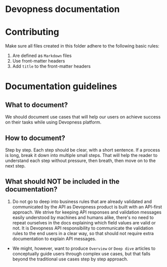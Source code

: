 # Devopness documentation

# Contributing
Make sure all files created in this folder adhere to the following basic rules:
1. Are defined as `Markdown` files
2. Use front-matter headers
3. Add `title` to the front-matter headers

# Documentation guidelines
## What to document?
We should document use cases that will help our users on achieve success on their tasks while using Devopness platform.

## How to document?
Step by step. Each step should be clear, with a short sentence.
If a process is long, break it down into multiple small steps.
That will help the reader to understand each step without pressure, then breath, then move on to the next step.

## What should NOT be included in the documentation?
1. Do not go to deep into business rules that are already validated and communicated by the API
as Devopness product is built with an API-first approach. We strive for keeping API responses and validation messages easily understood by machines and humans alike, there's no need to repeat ourselves in the docs explaining which field values are valid or not.
It is Devopness API responsibility to communicate the validation rules to the end users in a clear way, so that should not require extra documentation to explain API messages.
- We might, however, want to produce `Overview` or `Deep dive` articles to conceptually guide users through complex use cases, but that falls beyond the traditional use cases step by step approach.
